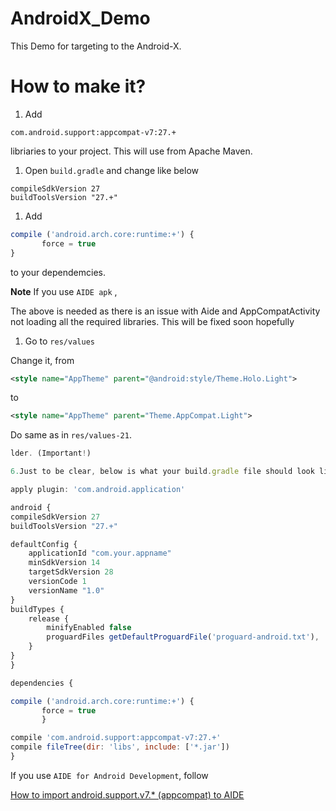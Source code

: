 # AndroidX_Demo
This Demo for targeting to the Android-X.

# How to make it?


1. Add 

```
com.android.support:appcompat-v7:27.+
```
libriaries to your project.
This will use from Apache Maven.

1. Open `build.gradle` and change like below

```
compileSdkVersion 27
buildToolsVersion "27.+"
```

1. Add 

```javascript
compile ('android.arch.core:runtime:+') {
       force = true
}   
```

to your dependemcies.

**Note** If you use `AIDE apk` ,

The above is needed as there is an issue with Aide and AppCompatActivity not loading all the required libraries. This will be fixed soon hopefully


1. Go to `res/values`

Change it, from

```xml
<style name="AppTheme" parent="@android:style/Theme.Holo.Light">
```

to

```xml
<style name="AppTheme" parent="Theme.AppCompat.Light">
```

Do same as in `res/values-21`.

```javascript
lder. (Important!)

6.Just to be clear, below is what your build.gradle file should look like for a basic out of the box working Aide project using the latest supported support libraries. I hope you find this post useful.

apply plugin: 'com.android.application'

android {
compileSdkVersion 27
buildToolsVersion "27.+"

defaultConfig {
    applicationId "com.your.appname"
    minSdkVersion 14
    targetSdkVersion 28
    versionCode 1
    versionName "1.0"
}
buildTypes {
    release {
        minifyEnabled false
        proguardFiles getDefaultProguardFile('proguard-android.txt'), 'proguard-rules.pro'
    }
}
}

dependencies {

compile ('android.arch.core:runtime:+') {
       force = true
       } 

compile 'com.android.support:appcompat-v7:27.+'
compile fileTree(dir: 'libs', include: ['*.jar'])
}
```

If you use `AIDE for Android Development`, follow 

[How to import android.support.v7.* (appcompat) to AIDE](https://stackoverflow.com/questions/47087362/how-to-import-android-support-v7-appcompat-to-aide)
